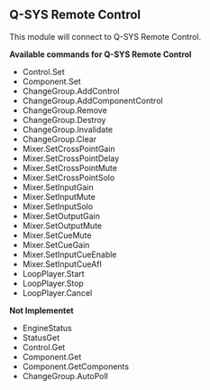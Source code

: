 ## Q-SYS Remote Control

This module will connect to Q-SYS Remote Control.

**Available commands for Q-SYS Remote Control**
* Control.Set
* Component.Set
* ChangeGroup.AddControl
* ChangeGroup.AddComponentControl
* ChangeGroup.Remove
* ChangeGroup.Destroy
* ChangeGroup.Invalidate
* ChangeGroup.Clear
* Mixer.SetCrossPointGain
* Mixer.SetCrossPointDelay
* Mixer.SetCrossPointMute
* Mixer.SetCrossPointSolo
* Mixer.SetInputGain
* Mixer.SetInputMute
* Mixer.SetInputSolo
* Mixer.SetOutputGain
* Mixer.SetOutputMute
* Mixer.SetCueMute
* Mixer.SetCueGain
* Mixer.SetInputCueEnable
* Mixer.SetInputCueAfl
* LoopPlayer.Start
* LoopPlayer.Stop
* LoopPlayer.Cancel

**Not Implementet**
* EngineStatus
* StatusGet
* Control.Get
* Component.Get
* Component.GetComponents
* ChangeGroup.AutoPoll
